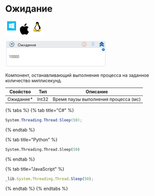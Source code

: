 # Ожидание

![](<../../../.gitbook/assets/image (100) (1) (1) (1) (1) (1) (39).png>)

![](<../../../.gitbook/assets/image (52).png>)

Компонент, останавливающий выполнение процесса на заданное количество миллисекунд.

| Свойство   | Тип   | Описание                             |
| ---------- | ----- | ------------------------------------ |
| Ожидание\* | Int32 | Время паузы выполнения процесса (мс) |

{% tabs %}
{% tab title="C#" %}
```csharp
System.Threading.Thread.Sleep(50);
```
{% endtab %}

{% tab title="Python" %}
```python
System.Threading.Thread.Sleep(50)
```
{% endtab %}

{% tab title="JavaScript" %}
```javascript
_lib.System.Threading.Thread.Sleep(50);
```
{% endtab %}
{% endtabs %}
